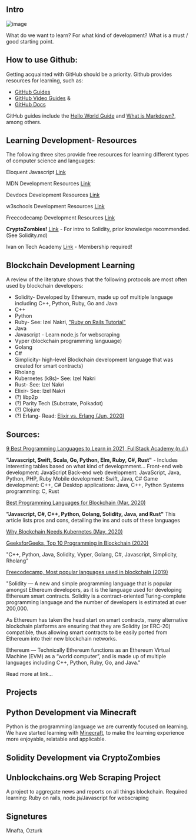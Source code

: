   
## Intro

![image](https://miro.medium.com/max/1240/1*dQb7Yc4jjfePaO2xnLDQyQ.jpeg)

What do we want to learn? For what kind of development? What is a must / good starting point.

## How to use Github:

Getting acquainted with GitHub should be a priority. Github provides resources for learning, such as:

- [GitHub Guides](https://guides.github.com/)
- [GitHub Video Guides](youtube.com/githubguides) &
- [GitHub Docs](https://docs.github.com/en)

GitHub guides include the [Hello World Guide](https://guides.github.com/activities/hello-world/) and [What is Markdown?](https://guides.github.com/features/mastering-markdown/), among others.

## Learning Development- Resources

The following three sites provide free resources for learning different types of computer science and languages:

Eloquent Javascript [Link](https://eloquentjavascript.net/)

MDN Development Resources [Link](https://developer.mozilla.org/en-US/)

Devdocs Development Resources [Link](https://devdocs.io/)

w3schools Development Resources [Link](https://www.w3schools.com/)

Freecodecamp Development Resources [Link](https://www.freecodecamp.org/)

**CryptoZombies!** [Link](https://cryptozombies.io/) - For intro to Solidity, prior knowledge recommended. (See Solidity.md)

Ivan on Tech Academy [Link](https://academy.ivanontech.com) - Membership required! 

## Blockchain Development Learning

A review of the literature shows that the following protocols are most often used by blockchain developers:

- Solidity- Developed by Ethereum, made up oof multiple language including C++, Python, Ruby, Go and Java
- C++
- Python
- Ruby- See: Izel Nakri, ["Ruby on Rails Tutorial"](https://www.railstutorial.org/book/beginning?fbclid=IwAR2GdRymBULgPeJYnRPKFyZT4eFcjJdHFUYpjzsFy-77J7G8Q6cGJOarxWs#cha-beginning)
- Java
- Javascript - Learn node.js for webscraping
- Vyper (blockchain programming languuage)
- Golang
- C#
- Simplicity- high-level Blockchain development language that was created for smart contracts)
- Rholang
- Kubernetes (k8s)- See: Izel Nakri
- Rust- See: Izel Nakri
- Elixir- See: Izel Nakri
- (?) libp2p
- (?) Parity Tech (Substrate, Polkadot)
- (?) Clojure 
- (?) Erlang- Read: [Elixir vs. Erlang (Jun, 2020)](https://medium.com/@devathon_/elixir-vs-erlang-2020-de0facb6cd92)

## Sources: 

[9 Best Programming Languages to Learn in 2021, FullStack Academy (n.d.)](https://www.fullstackacademy.com/blog/nine-best-programming-languages-to-learn)

**"Javascript, Swift, Scala, Go, Python, Elm, Ruby, C#, Rust"** - Includes interesting tables based on what kind of developmment...
Front-end web development: JavaScript
Back-end web development: JavaScript, Java, Python, PHP, Ruby
Mobile development: Swift, Java, C#
Game development: C++, C#
Desktop applications: Java, C++, Python
Systems programming: C, Rust

[Best Programming Languages for Blockchain (Mar, 2020)](https://dev.to/duomly/which-programming-language-is-the-best-for-blockchain-all)

**"Javascript, C#, C++, Python, Golang, Solidity, Java, and Rust"** 
This article lists pros and cons, detailing the ins and outs of these languages

[Why Blockchain Needs Kubernetes (May, 2020)](https://goteleport.com/blog/why-blockchain-needs-kubernetes/)

[GeeksforGeeks, Top 10 Programming in Blockchain (2020)](https://www.geeksforgeeks.org/top-10-programming-languages-for-blockchain-development/)

"C++, Python, Java, Solidity, Vyper, Golang, C#, Javascript, Simplicity, Rholang"

[Freecodecamp, Most popular languages used in blockchain (2019)](https://www.freecodecamp.org/news/the-most-popular-programming-languages-used-in-blockchain-development-5133a0a207dc/)

"Solidity — A new and simple programming language that is popular amongst Ethereum developers, as it is the language used for developing Ethereum smart contracts. Solidity is a contract-oriented Turing-complete programming language and the number of developers is estimated at over 200,000.

As Ethereum has taken the head start on smart contracts, many alternative blockchain platforms are ensuring that they are Solidity (or ERC-20) compatible, thus allowing smart contracts to be easily ported from Ethereum into their new blockchain networks.

Ethereum — Technically Ethereum functions as an Ethereum Virtual Machine (EVM) as a “world computer”, and is made up of multiple languages including C++, Python, Ruby, Go, and Java."

Read more at link...

## Projects 

## Python Development via Minecraft

Python is the programming language we are currently focused on learning. We have started learning with [Minecraft](https://emnafta.github.io/minecraft-python/), to make the learning experience more enjoyable, relatable and applicable.

## Solidity Development via CryptoZombies

## Unblockchains.org Web Scraping Project

A project to aggregate news and reports on all things blockchain. Required learning: Ruby on rails, node.js/Javascript for webscraping


## Signetures

Mnafta, Ozturk